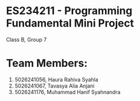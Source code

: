 # ES234211 - Programming Fundamental Mini Project
Class B, Group 7 
# Team Members:
1. 5026241056, Haura Rahiva Syahla
2. 5026241067, Tavasya Alia Anjani
3. 5026241176, Muhammad Hanif Syahnandra
